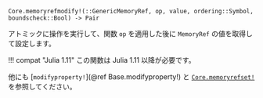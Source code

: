 ```
Core.memoryrefmodify!(::GenericMemoryRef, op, value, ordering::Symbol, boundscheck::Bool) -> Pair
```

アトミックに操作を実行して、関数 `op` を適用した後に `MemoryRef` の値を取得して設定します。

!!! compat "Julia 1.11"
    この関数は Julia 1.11 以降が必要です。


他にも [`modifyproperty!`](@ref Base.modifyproperty!) と [`Core.memoryrefset!`](@ref) を参照してください。
